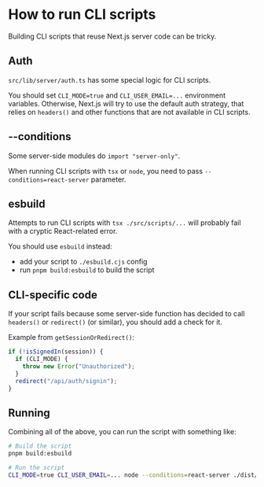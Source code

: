 # How to run CLI scripts

Building CLI scripts that reuse Next.js server code can be tricky.

## Auth

`src/lib/server/auth.ts` has some special logic for CLI scripts.

You should set `CLI_MODE=true` and `CLI_USER_EMAIL=...` environment variables. Otherwise, Next.js will try to use the default auth strategy, that relies on `headers()` and other functions that are not available in CLI scripts.

## --conditions

Some server-side modules do `import "server-only"`.

When running CLI scripts with `tsx` or `node`, you need to pass `--conditions=react-server` parameter.

## esbuild

Attempts to run CLI scripts with `tsx ./src/scripts/...` will probably fail with a cryptic React-related error.

You should use `esbuild` instead:

- add your script to `./esbuild.cjs` config
- run `pnpm build:esbuild` to build the script

## CLI-specific code

If your script fails because some server-side function has decided to call `headers()` or `redirect()` (or similar), you should add a check for it.

Example from `getSessionOrRedirect()`:

```ts
if (!isSignedIn(session)) {
  if (CLI_MODE) {
    throw new Error("Unauthorized");
  }
  redirect("/api/auth/signin");
}
```

## Running

Combining all of the above, you can run the script with something like:

```bash
# Build the script
pnpm build:esbuild

# Run the script
CLI_MODE=true CLI_USER_EMAIL=... node --conditions=react-server ./dist/scripts/...
```
